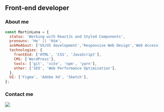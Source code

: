 <!--
**uxmoon/uxmoon** is a ✨ _special_ ✨ repository because its `README.md` (this file) appears on your GitHub profile.

Here are some ideas to get you started:

- 🔭 I’m currently working on ...
- 🌱 I’m currently learning ...
- 👯 I’m looking to collaborate on ...
- 🤔 I’m looking for help with ...
- 💬 Ask me about ...
- 📫 How to reach me: ...
- 😄 Pronouns: ...
- ⚡ Fun fact: ...
-->

## Front-end developer

### About me

```js
const MartinLuna = {
  status: 'Working with ReactJs and Styled Components',
  pronouns: 'He' || 'Him',
  askMeAbout: ['UX/UI development','Responsive Web Design','Web Accessibility', 'WordPress'],
  technologies: {
    frontEnd: ['HTML', 'CSS', 'JavaScript'],
    CMS: ['WordPress'],
    tools: ['git', 'vite', 'npm', 'yarn'],
    other: ['SEO', 'Web Performance Optimization'],
  },
  UI: ['Figma', 'Adobe Xd', 'Sketch'],
};
```

### Contact me

[![](https://img.shields.io/badge/LinkedIn-martineduardoluna-blue)](https://www.linkedin.com/in/martineduardoluna)

